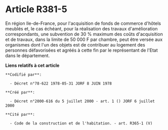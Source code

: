 # Article R381-5

En région Ile-de-France, pour l'acquisition de fonds de commerce d'hôtels meublés et, le cas échéant, pour la réalisation des
travaux d'amélioration correspondants, une subvention de 30 % maximum des coûts d'acquisition et de travaux, dans la limite
de 50 000 F par chambre, peut être versée aux organismes dont l'un des objets est de contribuer au logement des personnes
défavorisées et agréés à cette fin par le représentant de l'Etat dans le département.

**Liens relatifs à cet article**

	**Codifié par**:

	  - Décret n°78-622 1978-05-31 JORF 8 JUIN 1978

	**Créé par**:

	  - Décret n°2000-616 du 5 juillet 2000 - art. 1 () JORF 6 juillet 2000

	**Cité par**:

	  - Code de la construction et de l'habitation. - art. R365-1 (V)
